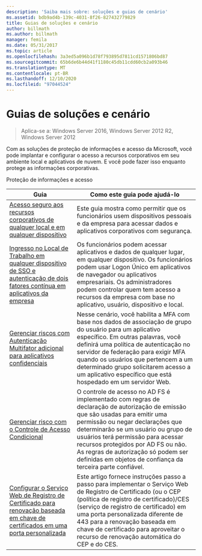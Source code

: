 ```yaml
---
description: 'Saiba mais sobre: soluções e guias de cenário'
ms.assetid: bdb9ad4b-139c-4031-8f26-827432779829
title: Guias de soluções e cenário
author: billmath
ms.author: billmath
manager: femila
ms.date: 05/31/2017
ms.topic: article
ms.openlocfilehash: 3a3ed5a096b1d78f793895d7811cd1571806bd87
ms.sourcegitcommit: 65b6de6b44d41f1180c45db11cdd60cb2a093b46
ms.translationtype: MT
ms.contentlocale: pt-BR
ms.lasthandoff: 12/10/2020
ms.locfileid: "97044524"
---
```

# <a name="solutions-and-scenario-guides"></a>Guias de soluções e cenário

>Aplica-se a: Windows Server 2016, Windows Server 2012 R2, Windows Server 2012


Com as soluções de proteção de informações e acesso da Microsoft, você pode implantar e configurar o acesso a recursos corporativos em seu ambiente local e aplicativos de nuvem. E você pode fazer isso enquanto protege as informações corporativas.

Proteção de informações e acesso

|Guia|Como este guia pode ajudá-lo
|-----|-----
| [Acesso seguro aos recursos corporativos de qualquer local e em qualquer dispositivo](/previous-versions/windows/it-pro/solutions-guidance/dn550982(v=ws.11))|Este guia mostra como permitir que os funcionários usem dispositivos pessoais e da empresa para acessar dados e aplicativos corporativos com segurança.
| [Ingresso no Local de Trabalho em qualquer dispositivo de SSO e autenticação de dois fatores contínua em aplicativos da empresa](../ad-fs/operations/join-to-workplace-from-any-device-for-sso-and-seamless-second-factor-authentication-across-company-applications.md) | Os funcionários podem acessar aplicativos e dados de qualquer lugar, em qualquer dispositivo. Os funcionários podem usar Logon Único em aplicativos de navegador ou aplicativos empresariais. Os administradores podem controlar quem tem acesso a recursos da empresa com base no aplicativo, usuário, dispositivo e local.
| [Gerenciar riscos com Autenticação Multifator adicional para aplicativos confidenciais](../ad-fs/operations/manage-risk-with-additional-multi-factor-authentication-for-sensitive-applications.md)| Nesse cenário, você habilita a MFA com base nos dados de associação de grupo do usuário para um aplicativo específico. Em outras palavras, você definirá uma política de autenticação no servidor de federação para exigir MFA quando os usuários que pertencem a um determinado grupo solicitarem acesso a um aplicativo específico que está hospedado em um servidor Web.
| [Gerenciar risco com o Controle de Acesso Condicional](../ad-fs/operations/manage-risk-with-conditional-access-control.md) | O controle de acesso no AD FS é implementado com regras de declaração de autorização de emissão que são usadas para emitir uma permissão ou negar declarações que determinarão se um usuário ou grupo de usuários terá permissão para acessar recursos protegidos por AD FS ou não. As regras de autorização só podem ser definidas em objetos de confiança da terceira parte confiável.
|[Configurar o Serviço Web de Registro de Certificado para renovação baseada em chave de certificados em uma porta personalizada](certificate-enrollment-certificate-key-based-renewal.md)|Este artigo fornece instruções passo a passo para implementar o Serviço Web de Registro de Certificado (ou o CEP (política de registro de certificado)/CES (serviço de registro de certificado) em uma porta personalizada diferente de 443 para a renovação baseada em chave de certificado para aproveitar o recurso de renovação automática do CEP e do CES. |
